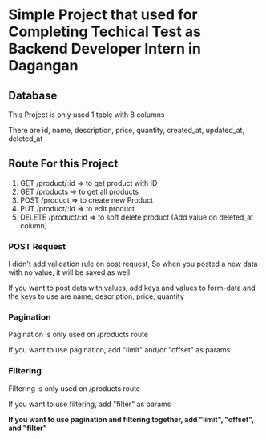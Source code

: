 # Simple Project that used for Completing Techical Test as Backend Developer Intern in Dagangan

## Database
<p>This Project is only used 1 table with 8 columns</p>
<p>There are id, name, description, price, quantity, created_at, updated_at, deleted_at</p>

## Route For this Project
1. GET /product/:id => to get product with ID 
2. GET /products => to get all products 
3. POST /product => to create new Product
4. PUT /product/:id => to edit product
5. DELETE /product/:id => to soft delete product (Add value on deleted_at column)

### POST Request
<p>I didn't add validation rule on post request, So when you posted a new data with no value, it will be saved as well</p>
<p>If you want to post data with values, add keys and values to form-data and the keys to use are name, description, price, quantity<p>


### Pagination 
<p>Pagination is only used on /products route</p>
<p>If you want to use pagination, add "limit" and/or "offset" as params</p>

### Filtering
<p>Filtering is only used on /products route</p>
<p>If you want to use filtering, add "filter" as params</p>

**If you want to use pagination and filtering together, add "limit", "offset", and "filter"**

